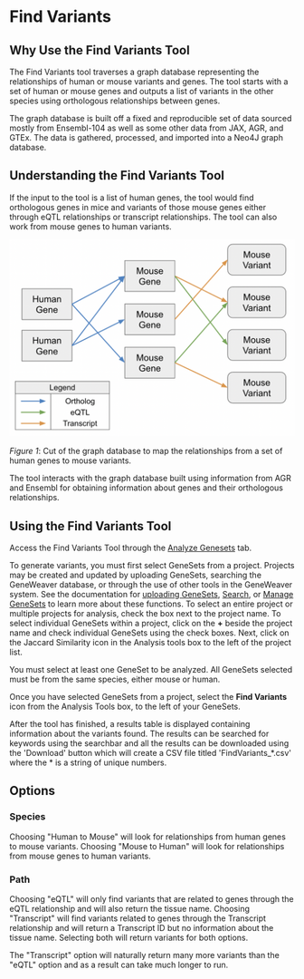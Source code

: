 **Find Variants**
======================

Why Use the Find Variants Tool
-----------------------------------
The Find Variants tool traverses a graph database representing the relationships of human or mouse variants and genes. The tool starts with a set of human or mouse genes and outputs a list of variants in the other species using orthologous relationships between genes.

The graph database is built off a fixed and reproducible set of data sourced mostly from Ensembl-104 as well as some other data from JAX, AGR, and GTEx. The data is gathered, processed, and imported into a Neo4J graph database. 

Understanding the Find Variants Tool
-----------------------------------------
If the input to the tool is a list of human genes, the tool would find orthologous genes in mice and variants of those mouse genes either through eQTL relationships or transcript relationships. The tool can also work from mouse genes to human variants.

![](../assets/images/FindVariants_graph.png)

_Figure 1_: Cut of the graph database to map the relationships from a set of human genes to mouse variants.

The tool interacts with the graph database built using information from AGR and Ensembl for obtaining information about genes and their orthologous relationships.

Using the Find Variants Tool
---------------------------------
Access the Find Variants Tool through the [Analyze Genesets](index.md#analyze-gene-sets-tab) tab.

To generate variants, you must first select GeneSets from a project. Projects may be created and updated by uploading GeneSets, searching the GeneWeaver database, or through the use of other tools in the GeneWeaver system. See the documentation for [uploading GeneSets](#uploading-gene-sets), [Search](#searching-geneweaver), or [Manage GeneSets](#gene-set-utilities) to learn more about these functions. To select an entire project or multiple projects for analysis, check the box next to the project name. To select individual GeneSets within a project, click on the **+** beside the project name and check individual GeneSets using the check boxes. Next, click on the Jaccard Similarity icon in the Analysis tools box to the left of the project list.

You must select at least one GeneSet to be analyzed. All GeneSets selected must be from the same species, either mouse or human.

Once you have selected GeneSets from a project, select the **Find Variants** icon from the Analysis Tools box, to the left of your GeneSets.

After the tool has finished, a results table is displayed containing information about the variants found. The results can be searched for keywords using the searchbar and all the results can be downloaded using the 'Download' button which will create a CSV file titled 'FindVariants_*.csv' where the * is a string of unique numbers.

Options
-------

### Species
Choosing "Human to Mouse" will look for relationships from human genes to mouse variants. Choosing "Mouse to Human" will look for relationships from mouse genes to human variants.

### Path
Choosing "eQTL" will only find variants that are related to genes through the eQTL relationship and will also return the tissue name. Choosing "Transcript" will find variants related to genes through the Transcript relationship and will return a Transcript ID but no information about the tissue name. Selecting both will return variants for both options.

The "Transcript" option will naturally return many more variants than the "eQTL" option and as a result can take much longer to run.
